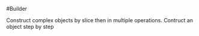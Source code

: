 #Builder

Construct complex objects by slice then in multiple operations. Contruct an object step by step </br>


